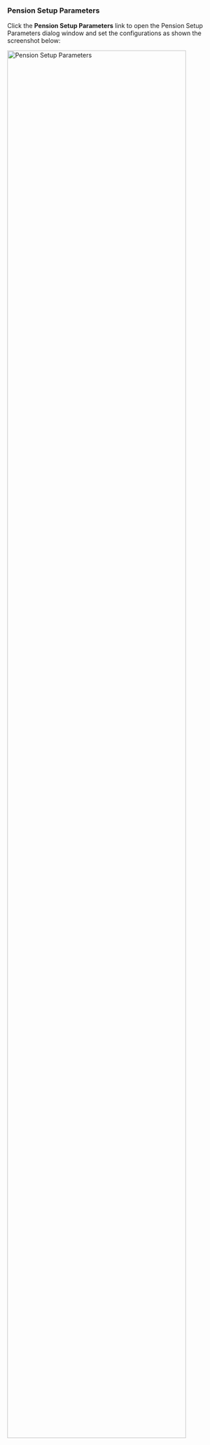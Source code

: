 ### Pension Setup Parameters

Click the **Pension Setup Parameters** link to open the Pension Setup Parameters dialog window and set the configurations as shown the screenshot below:

<img  alt="Pension Setup Parameters" width="90%" height="auto"  class="center"  src="../media2/schemeM46.png">  

